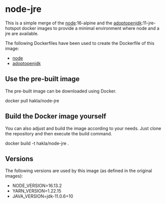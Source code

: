 # node-jre

This is a simple merge of the [node](https://hub.docker.com/_/node):16-alpine and the [adoptopenjdk](https://hub.docker.com/_/adoptopenjdk?tab=description):11-jre-hotspot docker images to provide a minimal environment where node and a jre are available.

The following Dockerfiles have been used to create the Dockerfile of this image:

- [node](https://github.com/nodejs/docker-node/blob/6bc7fe5d018f2235cdcd2f7681990cee9d096497/13/alpine3.11/Dockerfile)
- [adoptopenjdk](https://github.com/AdoptOpenJDK/openjdk-docker/blob/6ef982afbdd32a0b2195c9ee0fa36328535a3c64/11/jre/alpine/Dockerfile.hotspot.releases.full)

## Use the pre-built image

The pre-built image can be downloaded using Docker.

docker pull hakla/node-jre

## Build the Docker image yourself

You can also adjust and build the image according to your needs. Just clone the repository and then execute the build command.

docker build -t hakla/node-jre .

## Versions

The following versions are used by this image (as defined in the original images):

- NODE_VERSION=16.13.2
- YARN_VERSION=1.22.15
- JAVA_VERSION=jdk-11.0.6+10
